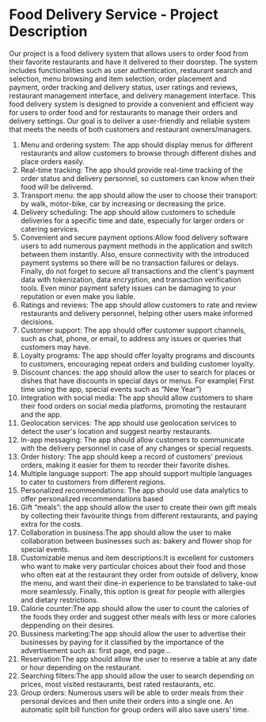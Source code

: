 # Food Delivery Service - Project Description

Our project is a food delivery system that allows users to order food from their favorite restaurants and have it delivered to their doorstep. The system includes functionalities such as user authentication, restaurant search and selection, menu browsing and item selection, order placement and payment, order tracking and delivery status, user ratings and reviews, restaurant management interface, and delivery management interface.
This food delivery system is designed to provide a convenient and efficient way for users to order food and for restaurants to manage their orders and delivery settings. Our goal is to deliver a user-friendly and reliable system that meets the needs of both customers and restaurant owners/managers.

1) Menu and ordering system: The app should display menus for different restaurants and allow customers to browse through different dishes and place orders easily.
2) Real-time tracking: The app should provide real-time tracking of the order status and delivery personnel, so customers can know when their food will be delivered.
3) Transport menu: the app should allow the user to choose their transport: by walk, motor-bike, car by increasing or decreasing the price.
4) Delivery scheduling: The app should allow customers to schedule deliveries for a specific time and date, especially for larger orders or catering services.
5) Convenient and secure payment options:Allow food delivery software users to add numerous payment methods in the application and switch between them instantly. Also, ensure connectivity with the introduced payment systems so there will be no transaction failures or delays. Finally, do not forget to secure all transactions and the client's payment data with tokenization, data encryption, and transaction verification tools. Even minor payment safety issues can be damaging to your reputation or even make you liable.
6) Ratings and reviews: The app should allow customers to rate and review restaurants and delivery personnel, helping other users make informed decisions.
7) Customer support: The app should offer customer support channels, such as chat, phone, or email, to address any issues or queries that customers may have.
8) Loyalty programs: The app should offer loyalty programs and discounts to customers, encouraging repeat orders and building customer loyalty. 
9) Discount chances: the app should allow the user to search for places or dishes that have discounts in special days or menus. For example( First time using the app, special events such as “New Year”)
10) Integration with social media: The app should allow customers to share their food orders on social media platforms, promoting the restaurant and the app.
11) Geolocation services: The app should use geolocation services to detect the user's location and suggest nearby restaurants.
12) In-app messaging: The app should allow customers to communicate with the delivery personnel in case of any changes or special requests.
13) Order history: The app should keep a record of customers' previous orders, making it easier for them to reorder their favorite dishes.
14) Multiple language support: The app should support multiple languages to cater to customers from different regions.
15) Personalized recommendations: The app should use data analytics to offer personalized recommendations based
16) Gift “meals”: the app should allow the user to create their own gift meals by collecting their favourite things from different restaurants, and paying extra for the costs.
17) Collaboration in business:The app should allow the user to make collaboration between businesses such as: bakery and flower shop for special events.
18) Customizable menus and item descriptions:It is excellent for customers who want to make very particular choices about their food and those who often eat at the restaurant they order from outside of delivery, know the menu, and want their dine-in experience to be translated to take-out more seamlessly. Finally, this option is great for people with allergies and dietary restrictions.
19) Calorie counter:The app should allow the user to count the calories of the foods they order and suggest other meals with less or more calories deppending on their desires.
20) Bussiness marketing:The app should allow the user to advertise their businesses by paying for it classified by the importance of the advertisement such as: first page, end page…
21) Reservation:The app should allow the user to reserve a table at any date or hour depending on the restaurant.
22) Searching filters:The app should allow the user to search depending on prices, most visited restaurants, best rated restaurants, etc.
23) Group orders: Numerous users will be able to order meals from their personal devices and then unite their orders into a single one. An automatic split bill function for group orders will also save users’ time.


